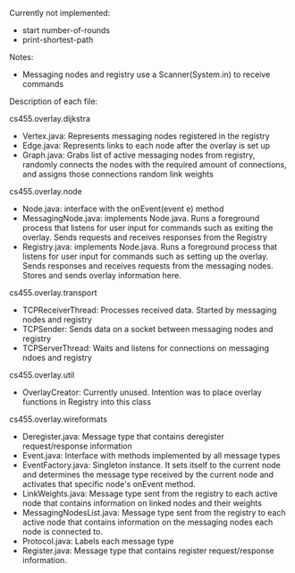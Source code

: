 Currently not implemented:
* start number-of-rounds
* print-shortest-path

Notes:
* Messaging nodes and registry use a Scanner(System.in) to receive commands

Description of each file:

cs455.overlay.dijkstra
* Vertex.java: Represents messaging nodes registered in the registry
* Edge.java: Represents links to each node after the overlay is set up
* Graph.java: Grabs list of active messaging nodes from registry, randomly connects the nodes with the required amount of connections, and assigns those connections random link weights

cs455.overlay.node
* Node.java: interface with the onEvent(event e) method
* MessagingNode.java: implements Node.java. Runs a foreground process that listens for user input for commands such as exiting the overlay. Sends requests and receives responses from the Registry
* Registry.java: implements Node.java. Runs a foreground process that listens for user input for commands such as setting up the overlay. Sends responses and receives requests from the messaging nodes. Stores and sends overlay information here.


cs455.overlay.transport
* TCPReceiverThread: Processes received data. Started by messaging nodes and registry
* TCPSender: Sends data on a socket between messaging nodes and registry
* TCPServerThread: Waits and listens for connections on messaging ndoes and registry

cs455.overlay.util
* OverlayCreator: Currently unused. Intention was to place overlay functions in Registry into this class

cs455.overlay.wireformats
* Deregister.java: Message type that contains deregister request/response information
* Event.java: Interface with methods implemented by all message types
* EventFactory.java: Singleton instance. It sets itself to the current node and determines the message type received by the current node and activates that specific node's onEvent method.
* LinkWeights.java: Message type sent from the registry to each active node that contains information on linked nodes and their weights
* MessagingNodesList.java: Message type sent from the registry to each active node that contains information on the messaging nodes each node is connected to.
* Protocol.java: Labels each message type
* Register.java: Message type that contains register request/response information. 
